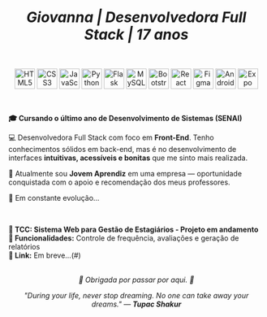 <h1 align="center">
  <i>Giovanna | Desenvolvedora Full Stack | 17 anos</i>
</h1>

<br/>

<!-- Tecnologias com ícones -->
<p align="center">
  <img src="https://cdn.jsdelivr.net/gh/devicons/devicon/icons/html5/html5-original.svg" width="40" alt="HTML5" title="HTML5" />
  <img src="https://cdn.jsdelivr.net/gh/devicons/devicon/icons/css3/css3-original.svg" width="40" alt="CSS3" title="CSS3" />
  <img src="https://cdn.jsdelivr.net/gh/devicons/devicon/icons/javascript/javascript-original.svg" width="40" alt="JavaScript" title="JavaScript" />
  <img src="https://cdn.jsdelivr.net/gh/devicons/devicon/icons/python/python-original.svg" width="40" alt="Python" title="Python" />
  <img src="https://cdn.jsdelivr.net/gh/devicons/devicon/icons/flask/flask-original.svg" width="40" alt="Flask" title="Flask" />
  <img src="https://cdn.jsdelivr.net/gh/devicons/devicon/icons/mysql/mysql-original.svg" width="40" alt="MySQL" title="MySQL" />
  <img src="https://cdn.jsdelivr.net/gh/devicons/devicon/icons/bootstrap/bootstrap-original.svg" width="40" alt="Bootstrap" title="Bootstrap" />
  <img src="https://cdn.jsdelivr.net/gh/devicons/devicon/icons/react/react-original.svg" width="40" alt="React" title="React" />
  <img src="https://cdn.jsdelivr.net/gh/devicons/devicon/icons/figma/figma-original.svg" width="40" alt="Figma" title="Figma" />
  <img src="https://cdn.jsdelivr.net/gh/devicons/devicon/icons/android/android-original.svg" width="40" alt="Android" title="Android" />
  <img src="https://img.icons8.com/color/48/000000/expo.png" width="40" alt="Expo" title="Expo" />
</p>

<br/>

<!-- Sobre mim -->
<p ><strong>🎓 Cursando o último ano de Desenvolvimento de Sistemas (SENAI)</strong></p>

<p>💻 Desenvolvedora Full Stack com foco em <strong>Front-End</strong>. Tenho conhecimentos sólidos em back-end, mas é no desenvolvimento de interfaces <strong>intuitivas, acessíveis e bonitas</strong> que me sinto mais realizada.</p>

<p ">💼 Atualmente sou <strong>Jovem Aprendiz</strong> em uma empresa — oportunidade conquistada com o apoio e recomendação dos meus professores.</p>

<p >🧠 Em constante evolução...</p>

<br/>

<!-- TCC -->
**🎯 TCC: Sistema Web para Gestão de Estagiários -  Projeto em andamento** <br>
**📌 Funcionalidades:** Controle de frequência, avaliações e geração de relatórios  
**🔗 Link:** Em breve...(#) <!-- [Em breve] -->
<br/><br/>

<p align="center"><i>🫧 Obrigada por passar por aqui. 🫧</i></p>
<p align="center"><i>"During your life, never stop dreaming. No one can take away your dreams." — <strong>Tupac Shakur</strong></i></p>
